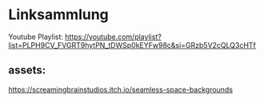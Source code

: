 # Linksammlung
Youtube Playlist: https://youtube.com/playlist?list=PLPH9CV_FVGRT9hytPN_tDWSp0kEYFw98c&si=GRzb5V2cQLQ3cHTf

## assets:
https://screamingbrainstudios.itch.io/seamless-space-backgrounds 